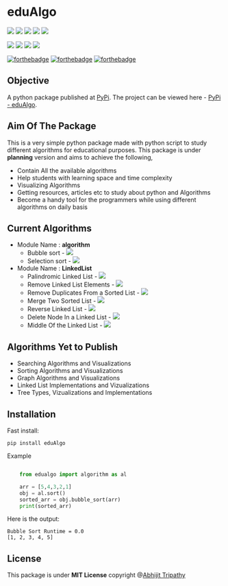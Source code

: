 
# eduAlgo

<img src="https://img.shields.io/github/license/Abhijit2505/eduAlgo?style=for-the-badge">&nbsp;<img src ="https://img.shields.io/github/languages/code-size/Abhijit2505/eduAlgo?style=for-the-badge">&nbsp;<img src = "https://img.shields.io/github/contributors/Abhijit2505/eduAlgo?style=for-the-badge">&nbsp;<img src ="https://img.shields.io/github/last-commit/Abhijit2505/eduAlgo?style=for-the-badge">&nbsp;<img src="https://img.shields.io/pypi/wheel/eduAlgo?style=for-the-badge">

<img src = "https://img.shields.io/pypi/status/eduAlgo?style=for-the-badge">&nbsp;<img src ="https://img.shields.io/pypi/v/eduAlgo?style=for-the-badge&logo=PyPi">&nbsp;<img src="https://img.shields.io/github/commit-activity/m/Abhijit2505/eduAlgo?style=for-the-badge">&nbsp;<img src ="https://img.shields.io/github/release-date/Abhijit2505/eduAlgo?style=for-the-badge">


[![forthebadge](https://forthebadge.com/images/badges/built-with-love.svg)](https://forthebadge.com)   [![forthebadge](https://forthebadge.com/images/badges/built-by-developers.svg)](https://forthebadge.com) [![forthebadge](https://forthebadge.com/images/badges/made-with-python.svg)](https://forthebadge.com)

## Objective
A python package published at [PyPi](https://pypi.org/). The project can be viewed here - [PyPi - eduAlgo](https://pypi.org/project/eduAlgo/).

## Aim Of The Package

This is a very simple python package made with python script to study different algorithms for educational purposes. This package is under **planning** version and aims to achieve the following,

* Contain All the available algorithms
* Help students with learning space and time complexity
* Visualizing Algorithms
* Getting resources, articles etc to study about python and Algorithms
* Become a handy tool for the programmers while using different algorithms on daily basis

## Current Algorithms

* Module Name : **algorithm**
    * Bubble sort - <img src ="https://img.shields.io/badge/-implemented-green">
    * Selection sort - <img src ="https://img.shields.io/badge/-implemented-green">
* Module Name : **LinkedList**
    * Palindromic Linked List - <img src ="https://img.shields.io/badge/-implemented-green">
    * Remove Linked List Elements - <img src ="https://img.shields.io/badge/-implemented-green">
    * Remove Duplicates From a Sorted List - <img src ="https://img.shields.io/badge/-implemented-green">
    * Merge Two Sorted List - <img src ="https://img.shields.io/badge/-implemented-green">
    * Reverse Linked List - <img src ="https://img.shields.io/badge/-implemented-green">
    * Delete Node In a Linked List - <img src ="https://img.shields.io/badge/-implemented-green">
    * Middle Of the Linked List - <img src ="https://img.shields.io/badge/-implemented-green">


## Algorithms Yet to Publish

* Searching Algorithms and Visualizations
* Sorting Algorithms and Visualizations
* Graph Algorithms and Visualizations
* Linked List Implementations and Vizualizations
* Tree Types, Vizualizations and Implementations

## Installation

Fast install:

    pip install eduAlgo

Example

```python

    from edualgo import algorithm as al

    arr = [5,4,3,2,1]
    obj = al.sort()
    sorted_arr = obj.bubble_sort(arr)
    print(sorted_arr)
```
Here is the output:

    Bubble Sort Runtime = 0.0
    [1, 2, 3, 4, 5]

## License

This package is under **MIT License** copyright @<a href = "https://github.com/Abhijit2505">Abhijit Tripathy</a>
